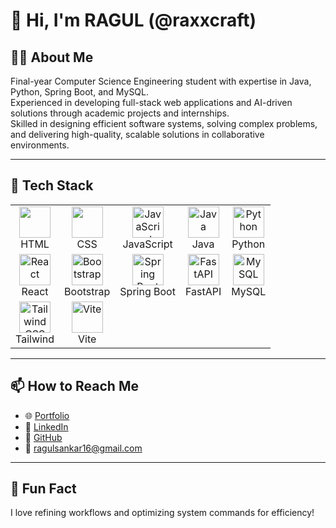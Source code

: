# 👋 Hi, I'm RAGUL (@raxxcraft)

## 🧑‍💻 About Me
Final-year Computer Science Engineering student with expertise in Java, Python, Spring Boot, and MySQL.  
Experienced in developing full-stack web applications and AI-driven solutions through academic projects and internships.  
Skilled in designing efficient software systems, solving complex problems, and delivering high-quality, scalable solutions in collaborative environments.

---

## 🚀 Tech Stack

<div align="center">
  <table>
    <tr>
      <td align="center">
        <a href="https://developer.mozilla.org/en-US/docs/Web/HTML" target="_blank">
          <img src="https://raw.githubusercontent.com/raxxcraft/REPO_NAME/main/skills/HTML5.png" width="50" />
        </a>
        <br/>HTML
      </td>
      <td align="center">
        <a href="https://developer.mozilla.org/en-US/docs/Web/CSS" target="_blank">
          <img src="https://raw.githubusercontent.com/raxxcraft/REPO_NAME/main/skills/CSS3.png" width="50" />
        </a>
        <br/>CSS
      </td>
      <td align="center">
        <a href="https://developer.mozilla.org/en-US/docs/Web/JavaScript" target="_blank">
          <img src="https://raw.githubusercontent.com/raxxcraft/REPO_NAME/main/skills/JavaScript.png" width="50" alt="JavaScript"/>
        </a>
        <br/>JavaScript
      </td>
      <td align="center">
        <a href="https://www.oracle.com/java/" target="_blank">
          <img src="https://raw.githubusercontent.com/raxxcraft/REPO_NAME/main/skills/Java.png" width="50" alt="Java"/>
        </a>
        <br/>Java
      </td>
      <td align="center">
        <a href="https://www.python.org/" target="_blank">
          <img src="https://raw.githubusercontent.com/raxxcraft/REPO_NAME/main/skills/Python.png" width="50" alt="Python"/>
        </a>
        <br/>Python
      </td>
    </tr>
    <tr>
      <td align="center">
        <a href="https://react.dev/" target="_blank">
          <img src="https://raw.githubusercontent.com/raxxcraft/REPO_NAME/main/skills/React.png" width="50" alt="React"/>
        </a>
        <br/>React
      </td>
      <td align="center">
        <a href="https://getbootstrap.com/" target="_blank">
          <img src="https://raw.githubusercontent.com/raxxcraft/REPO_NAME/main/skills/Bootstrap.png" width="50" alt="Bootstrap"/>
        </a>
        <br/>Bootstrap
      </td>
      <td align="center">
        <a href="https://spring.io/projects/spring-boot" target="_blank">
          <img src="https://raw.githubusercontent.com/raxxcraft/REPO_NAME/main/skills/Spring.png" width="50" alt="Spring Boot"/>
        </a>
        <br/>Spring Boot
      </td>
      <td align="center">
        <a href="https://fastapi.tiangolo.com/" target="_blank">
          <img src="https://raw.githubusercontent.com/raxxcraft/REPO_NAME/main/skills/FastAPI.png" width="50" alt="FastAPI"/>
        </a>
        <br/>FastAPI
      </td>
      <td align="center">
        <a href="https://www.mysql.com/" target="_blank">
          <img src="https://raw.githubusercontent.com/raxxcraft/REPO_NAME/main/skills/MySQL.png" width="50" alt="MySQL"/>
        </a>
        <br/>MySQL
      </td>
    </tr>
    <tr>
      <td align="center">
        <a href="https://tailwindcss.com/" target="_blank">
          <img src="https://raw.githubusercontent.com/raxxcraft/REPO_NAME/main/skills/Tailwind%20CSS.png" width="50" alt="Tailwind CSS"/>
        </a>
        <br/>Tailwind
      </td>
      <td align="center">
        <a href="https://vitejs.dev/" target="_blank">
          <img src="https://raw.githubusercontent.com/raxxcraft/REPO_NAME/main/skills/Vite.js.png" width="50" alt="Vite"/>
        </a>
        <br/>Vite
      </td>
    </tr>
  </table>
</div>

---

## 📫 How to Reach Me

- 🌐 [Portfolio](https://ragulsankar.netlify.app)
- 💼 [LinkedIn](https://www.linkedin.com/in/raguls21)
- 🐙 [GitHub](https://github.com/raxxcraft)
- 📧 ragulsankar16@gmail.com

---

## 🎯 Fun Fact

I love refining workflows and optimizing system commands for efficiency!
